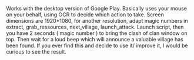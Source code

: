 Works with the desktop version of Google Play. Basically uses your mouse on your behalf, using OCR to decide which action to take.
Screen dimensions are 1920*1080, for another resolution, adapt magic numbers in extract, grab_ressources, next_village, launch_attack.
Launch script, then you have 2 seconds ( magic number ) to bring the clash of clan window on top. Then wait for a loud beep which 
will announce a valuable village has been found. If you ever find this and decide to use it/ improve it, I would be curious to see the 
result. 

